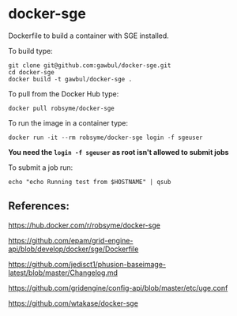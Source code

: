 docker-sge
==========

Dockerfile to build a container with SGE installed.

To build type:

```
git clone git@github.com:gawbul/docker-sge.git
cd docker-sge
docker build -t gawbul/docker-sge .
```

To pull from the Docker Hub type:

```
docker pull robsyme/docker-sge
```

To run the image in a container type:

```
docker run -it --rm robsyme/docker-sge login -f sgeuser
```

**You need the `login -f sgeuser` as root isn't allowed to submit jobs**

To submit a job run:

```
echo "echo Running test from $HOSTNAME" | qsub
```


## References:

https://hub.docker.com/r/robsyme/docker-sge

https://github.com/epam/grid-engine-api/blob/develop/docker/sge/Dockerfile

https://github.com/jedisct1/phusion-baseimage-latest/blob/master/Changelog.md

https://github.com/gridengine/config-api/blob/master/etc/uge.conf

https://github.com/wtakase/docker-sge
